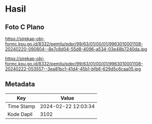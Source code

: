 # Hasil

## Foto C Plano

https://sirekap-obj-formc.kpu.go.id/8332/pemilu/pdpr/99/63/01/00/01/9963010001108-20240220-090804--8e7c8d04-55d8-4096-a534-03e48b7240da.jpg

https://sirekap-obj-formc.kpu.go.id/8332/pemilu/pdpr/99/63/01/00/01/9963010001108-20240222-053557--3ea81bc1-41d4-45b1-bfb6-629d5c6caa05.jpg


## Metadata

| Key        | Value               |
| ---------- | ------------------- |
| Time Stamp | 2024-02-22 12:03:34 |
| Kode Dapil | 3102                |



